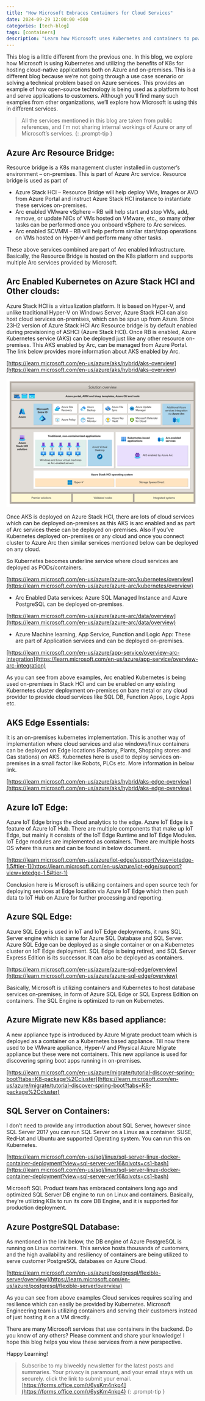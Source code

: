 ```yaml
---
title: "How Microsoft Embraces Containers for Cloud Services"
date: 2024-09-29 12:00:00 +500
categories: [tech-blog]
tags: [containers]
description: "Learn how Microsoft uses Kubernetes and containers to power scalable, resilient cloud services across Azure and on-premises environments"
---
```

This blog is a little different from the previous one. In this blog, we explore how Microsoft is using Kubernetes and utilizing the benefits of K8s for hosting cloud-native applications both on Azure and on-premises. This is a different blog because we’re not going through a use case scenario or solving a technical problem based on Azure services. This provides an example of how open-source technology is being used as a platform to host and serve applications to customers. Although you’ll find many such examples from other organizations, we’ll explore how Microsoft is using this in different services.

> All the services mentioned in this blog are taken from public references, and I'm not sharing internal workings of Azure or any of Microsoft’s services.
{: .prompt-tip }

## Azure Arc Resource Bridge:

Resource bridge is a K8s management cluster installed in customer’s environment – on-premises.
This is part of Azure Arc service. Resource bridge is used as part of 

* Azure Stack HCI – Resource Bridge will help deploy VMs, Images or AVD from Azure Portal and instruct Azure Stack HCI instance to instantiate these services on-premises.
* Arc enabled VMware vSphere – RB will help start and stop VMs, add, remove, or update NICs of VMs hosted on VMware, etc., so many other tasks can be performed once you onboard vSphere to Arc services.
* Arc enabled SCVMM – RB will help perform similar start/stop operations on VMs hosted on Hyper-V and perform many other tasks.

These above services combined are part of Arc enabled Infrastructure.
Basically, the Resource Bridge is hosted on the K8s platform and supports multiple Arc services provided by Microsoft.

## Arc Enabled Kubernetes on Azure Stack HCI and Other clouds: 

Azure Stack HCI is a virtualization platform. It is based on Hyper-V, and unlike traditional Hyper-V on Windows Server, Azure Stack HCI can also host cloud services on-premises, which can be spun up from Azure. Since 23H2 version of Azure Stack HCI Arc Resource bridge is by default enabled during provisioning of ASHCI (Azure Stack HCI). Once RB is enabled, Azure Kubernetes service (AKS) can be deployed just like any other resource on-premises. This AKS enabled by Arc, can be managed from Azure Portal. 
The link below provides more information about AKS enabled by Arc.

[https://learn.microsoft.com/en-us/azure/aks/hybrid/aks-overview](https://learn.microsoft.com/en-us/azure/aks/hybrid/aks-overview)


![Picture of Azure Stack HCI components](https://raw.githubusercontent.com/qureshiaquib/qureshiaquib.github.io/main/assets/29092024/azure-stack-hci-solution.png)

Once AKS is deployed on Azure Stack HCI, there are lots of cloud services which can be deployed on-premises as this AKS is arc enabled and as part of Arc services these can be deployed on-premises. Also if you’ve Kubernetes deployed on-premises or any cloud and once you connect cluster to Azure Arc then similar services mentioned below can be deployed on any cloud.

So Kubernetes becomes underline service where cloud services are deployed as PODs/containers.

[https://learn.microsoft.com/en-us/azure/azure-arc/kubernetes/overview](https://learn.microsoft.com/en-us/azure/azure-arc/kubernetes/overview)

* Arc Enabled Data services:
Azure SQL Managed Instance and Azure PostgreSQL can be deployed on-premises.

[https://learn.microsoft.com/en-us/azure/azure-arc/data/overview](https://learn.microsoft.com/en-us/azure/azure-arc/data/overview)

* Azure Machine learning, App Service, Function and Logic App:
These are part of Application services and can be deployed on-premises.

[https://learn.microsoft.com/en-us/azure/app-service/overview-arc-integration](https://learn.microsoft.com/en-us/azure/app-service/overview-arc-integration)

As you can see from above examples, Arc enabled Kubernetes is being used on-premises in Stack HCI and can be enabled on any existing Kubernetes cluster deployment on-premises on bare metal or any cloud provider to provide cloud services like SQL DB, Function Apps, Logic Apps etc.
 
## AKS Edge Essentials:
It is an on-premises kubernetes implementation. This is another way of implementation where cloud services and also windows/linux containers can be deployed on Edge locations (Factory, Plants, Shopping stores and Gas stations) on AKS.
Kubernetes here is used to deploy services on-premises in a small factor like Robots, PLCs etc.
More information in below link.

[https://learn.microsoft.com/en-us/azure/aks/hybrid/aks-edge-overview](https://learn.microsoft.com/en-us/azure/aks/hybrid/aks-edge-overview)

## Azure IoT Edge:
Azure IoT Edge brings the cloud analytics to the edge. Azure IoT Edge is a feature of Azure IoT Hub.
There are multiple components that make up IoT Edge, but mainly it consists of the IoT Edge Runtime and IoT Edge Modules. IoT Edge modules are implemented as containers. There are multiple hosts OS where this runs and can be found in below document.

[https://learn.microsoft.com/en-us/azure/iot-edge/support?view=iotedge-1.5#tier-1](https://learn.microsoft.com/en-us/azure/iot-edge/support?view=iotedge-1.5#tier-1)

Conclusion here is Microsoft is utilizing containers and open source tech for deploying services at Edge location via Azure IoT Edge which then push data to IoT Hub on Azure for further processing and reporting.

## Azure SQL Edge:
Azure SQL Edge is used in IoT and IoT Edge deployments, it runs SQL Server engine which is same for Azure SQL Database and SQL Server. Azure SQL Edge can be deployed as a single container or on a Kubernetes cluster on IoT Edge deployment.
SQL Edge is being retired, and SQL Server Express Edition is its successor. It can also be deployed as containers.

[https://learn.microsoft.com/en-us/azure/azure-sql-edge/overview](https://learn.microsoft.com/en-us/azure/azure-sql-edge/overview)

Basically, Microsoft is utilizing containers and Kubernetes to host database services on-premises, in form of Azure SQL Edge or SQL Express Edition on containers.
The SQL Engine is optimized to run on Kubernetes.

## Azure Migrate new K8s based appliance:
A new appliance type is introduced by Azure Migrate product team which is deployed as a container on a Kubernetes based appliance. Till now there used to be VMware appliance, Hyper-V and Physical Azure Migrate appliance but these were not containers. This new appliance is used for discovering spring boot apps running in on-premises.

[https://learn.microsoft.com/en-us/azure/migrate/tutorial-discover-spring-boot?tabs=K8-package%2Ccluster](https://learn.microsoft.com/en-us/azure/migrate/tutorial-discover-spring-boot?tabs=K8-package%2Ccluster)

## SQL Server on Containers:
I don’t need to provide any introduction about SQL Server, however since SQL Server 2017 you can run SQL Server on a Linux as a container. SUSE, RedHat and Ubuntu are supported Operating system. You can run this on Kubernetes.

[https://learn.microsoft.com/en-us/sql/linux/sql-server-linux-docker-container-deployment?view=sql-server-ver16&pivots=cs1-bash](https://learn.microsoft.com/en-us/sql/linux/sql-server-linux-docker-container-deployment?view=sql-server-ver16&pivots=cs1-bash)

Microsoft SQL Product team has embraced containers long ago and optimized SQL Server DB engine to run on Linux and containers. Basically, they’re utilizing K8s to run its core DB Engine, and it is supported for production deployment.

## Azure PostgreSQL Database:
As mentioned in the link below, the DB engine of Azure PostgreSQL is running on Linux containers.
This service hosts thousands of customers, and the high availability and resiliency of containers are being utilized to serve customer PostgreSQL databases on Azure Cloud.

[https://learn.microsoft.com/en-us/azure/postgresql/flexible-server/overview](https://learn.microsoft.com/en-us/azure/postgresql/flexible-server/overview)

As you can see from above examples Cloud services requires scaling and resilience which can easily be provided by Kubernetes. Microsoft Engineering team is utilizing containers and serving their customers instead of just hosting it on a VM directly.

There are many Microsoft services that use containers in the backend. Do you know of any others? Please comment and share your knowledge!
I hope this blog helps you view these services from a new perspective.

Happy Learning!

>Subscribe to my biweekly newsletter for the latest posts and summaries. Your privacy is paramount, and your email stays with us securely.
click the link to submit your email.
[https://forms.office.com/r/6ysKm4nkp4](https://forms.office.com/r/6ysKm4nkp4)
{: .prompt-tip }